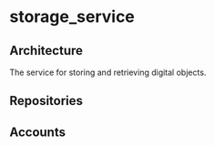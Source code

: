 # storage_service

## Architecture

The service for storing and retrieving digital objects.

## Repositories

## Accounts
